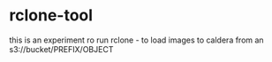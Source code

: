 # rclone-tool


this is an experiment ro run rclone - to load images to caldera from an s3://bucket/PREFIX/OBJECT


